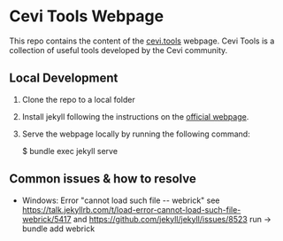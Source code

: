 # Cevi Tools Webpage

This repo contains the content of the [cevi.tools](https://cevi.tools/) webpage. Cevi Tools is a collection of useful
tools developed by the Cevi community.

## Local Development

1) Clone the repo to a local folder
2) Install jekyll following the instructions on the [official webpage](https://jekyllrb.com/docs/installation/).
3) Serve the webpage locally by running the following command:


    $ bundle exec jekyll serve


## Common issues & how to resolve

- Windows: 
Error "cannot load such file -- webrick" see https://talk.jekyllrb.com/t/load-error-cannot-load-such-file-webrick/5417 and https://github.com/jekyll/jekyll/issues/8523
run -> bundle add webrick
